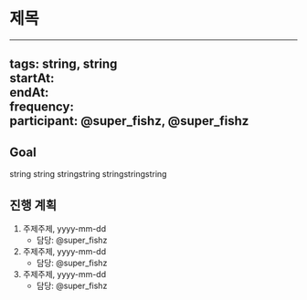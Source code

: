 # 제목
----
tags: string, string
<br/>
startAt:
<br/>
endAt: 
<br/>
frequency:
<br/>
participant: @super_fishz, @super_fishz
----
## Goal
string string stringstring stringstringstring

## 진행 계획
1. 주제주제, yyyy-mm-dd
    * 담당: @super_fishz
1. 주제주제, yyyy-mm-dd
    * 담당: @super_fishz
1. 주제주제, yyyy-mm-dd
    * 담당: @super_fishz
